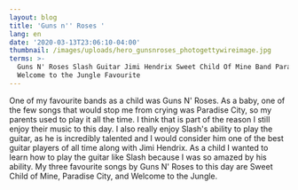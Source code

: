 ```yaml
---
layout: blog
title: 'Guns n'' Roses '
lang: en
date: '2020-03-13T23:06:10-04:00'
thumbnail: /images/uploads/hero_gunsnroses_photogettywireimage.jpg
terms: >-
  Guns N' Roses Slash Guitar Jimi Hendrix Sweet Child Of Mine Band Paradise City
  Welcome to the Jungle Favourite
---
```

One of my favourite bands as a child was Guns N' Roses. As a baby, one of the few songs that would stop me from crying was Paradise City, so my parents used to play it all the time. I think that is part of the reason I still enjoy their music to this day. I also really enjoy Slash's ability to play the guitar, as he is incredibly talented and I would consider him one of the best guitar players of all time along with Jimi Hendrix. As a child I wanted to learn how to play the guitar like Slash because I was so amazed by his ability. My three favourite songs by Guns N' Roses to this day are Sweet Child of Mine, Paradise City, and Welcome to the Jungle.
